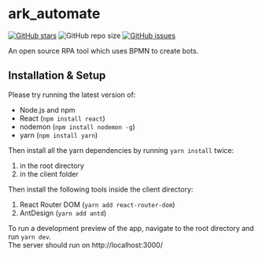 # ark_automate
[![GitHub stars](https://img.shields.io/github/stars/bptlab/ark_automate)](https://github.com/bptlab/ark_automate)
![GitHub repo size](https://img.shields.io/github/repo-size/bptlab/ark_automate)
[![GitHub issues](https://img.shields.io/github/issues/bptlab/ark_automate)](https://github.com/bptlab/ark_automate/issues)

An open source RPA tool which uses BPMN to create bots.

## Installation & Setup

Please try running the latest version of:
- Node.js and npm
- React (`npm install react`)
- nodemon (`npm install nodemon -g`)
- yarn (`npm install yarn`)

Then install all the yarn dependencies by running `yarn install` twice:
1. in the root directory
2. in the client folder

Then install the following tools inside the client directory:
1. React Router DOM (`yarn add react-router-dom`)
2. AntDesign (`yarn add antd`)

To run a development preview of the app, navigate to the root directory and run `yarn dev`.  
The server should run on http://localhost:3000/
